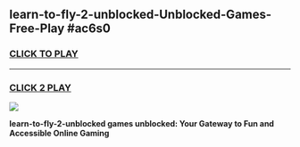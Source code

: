 
## learn-to-fly-2-unblocked-Unblocked-Games-Free-Play #ac6s0
<h3>
<a href="https://us.freeplayer.one?title=learn-to-fly-2-unblocked&ref=9M">CLICK TO PLAY</a></h3>
<hr>

<h3>
<a href="https://us.freeplayer.one?title=learn-to-fly-2-unblocked&ref=9M">CLICK 2 PLAY</a>
  
</h3>

<a href="https://us.freeplayer.one?title=learn-to-fly-2-unblocked&ref=9M"><img src="https://clearcache.store/games.png"></a>


**learn-to-fly-2-unblocked games unblocked: Your Gateway to Fun and Accessible Online Gaming**
